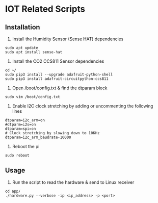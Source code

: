 # IOT Related Scripts

## Installation
1. Install the Humidity Sensor (Sense HAT) dependencies
```
sudo apt update
sudo apt install sense-hat
```

1. Install the CO2 CCS811 Sensor dependencies
```
cd ~/
sudo pip3 install --upgrade adafruit-python-shell
sudo pip3 install adafruit-circuitpython-ccs811
```

1. Open /boot/config.txt & find the dtparam block
```
sudo vim /boot/config.txt
```

1. Enable I2C clock stretching by adding or uncommenting the following lines
```
dtparam=i2c_arm=on
#dtparm=i2s=on
dtparam=spi=on
# Clock stretching by slowing down to 10KHz
dtparam=i2c_arm_baudrate-10000
```

1. Reboot the pi
```
sudo reboot
```

## Usage
1. Run the script to read the hardware & send to Linux receiver
```
cd app/
./hardware.py --verbose -ip <ip_address> -p <port>
```
